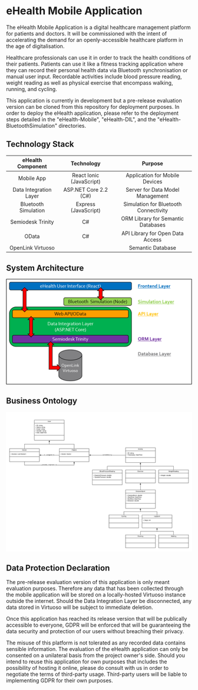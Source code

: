 # eHealth Mobile Application
The eHealth Mobile Application is a digital healthcare management platform for patients and doctors. It will be commissioned with the intent of accelerating the demand for an openly-accessible healthcare platform in the age of digitalisation.

Healthcare professionals can use it in order to track the health conditions of their patients. Patients can use it like a fitness tracking application where they can record their personal health data via Bluetooth synchronisation or manual user input. Recordable activities include blood pressure reading, weight reading as well as physical exercise that encompass walking, running, and cycling.

This application is currently in development but a pre-release evaluation version can be cloned from this repository for deployment purposes. In order to deploy the eHealth application, please refer to the deployment steps detailed in the "eHealth-Mobile", "eHealth-DIL", and the "eHealth-BluetoothSimulation" directories.

## Technology Stack
|   eHealth Component    | Technology               | Purpose                               |
|:----------------------:|:------------------------:|:-------------------------------------:|
| Mobile App             | React Ionic (JavaScript) | Application for Mobile Devices        |
| Data Integration Layer | ASP.NET Core 2.2 (C#)    | Server for Data Model Management      |
| Bluetooth Simulation   | Express (JavaScript)     | Simulation for Bluetooth Connectivity |
| Semiodesk Trinity      | C#                       | ORM Library for Semantic Databases    |
| OData                  | C#                       | API Library for Open Data Access      |
| OpenLink Virtuoso      |                          | Semantic Database                     |

## System Architecture
![Architecture](./MD-Images/SolutionArchitecture.png)

## Business Ontology
![DataModel](./MD-Images/DataModel.png)

## Data Protection Declaration
The pre-release evaluation version of this application is only meant evaluation purposes. Therefore any data that has been collected through the mobile application will be stored on a locally-hosted Virtuoso instance outside the internet. Should the Data Integration Layer be disconnected, any data stored in Virtuoso will be subject to immediate deletion.

Once this application has reached its release version that will be publically accessible to everyone, GDPR will be enforced that will be guaranteeing the data security and protection of our users without breaching their privacy.

The misuse of this platform is not tolerated as any recorded data contains sensible information. The evaluation of the eHealth application can only be consented on a unilateral basis from the project owner's side. Should you intend to reuse this application for own purposes that includes the possibility of hosting it online, please do consult with us in order to negotiate the terms of third-party usage. Third-party users will be liable to implementing GDPR for their own purposes.
